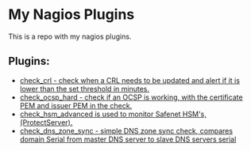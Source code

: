 # My Nagios Plugins

This is a repo with my nagios plugins. 

## Plugins:

- [check_crl - check when a CRL needs to be updated and alert if it is lower than the set threshold in minutes.](https://raymii.org/cms/p_Nagios_plugin_to_check_crl_expiry_in_hours)
- [check_ocsp_hard - check if an OCSP is working, with the certificate PEM and issuer PEM in the check.](https://raymii.org/cms/p_Nagios_plugin_to_check_OCSP)
- [check_hsm_advanced is used to monitor Safenet HSM's, (ProtectServer).](https://raymii.org/s/software/Nagios_Plugin_to_check_a_Safenet_HSM.html)
- [check_dns_zone_sync - simple DNS zone sync check, compares domain Serial from master DNS server to slave DNS servers serial](#)

